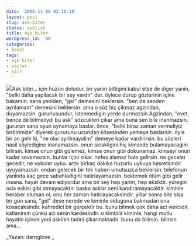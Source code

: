 ```yaml
---
date: '2006-11-08 02:10:10'
layout: post
slug: ask-biter
status: publish
title: Aşk biter
wordpress_id: '86'
categories:
- Sanat
tags:
- aşk biter
- sözler
- şiir
---
```


![](http://img471.imageshack.us/img471/4836/longlonelyjourneybyliqugc9.jpg)Ask biter... için hüzün doludur. bir yanin bittigini kabul etse de diger yanin, "belki daha yapilacak bir sey vardir" der. öylece durup gözlerinin içine bakarsin. sana yeniden, "gel" demesini beklersin. "ben de senden ayrilamam" demesini beklersin. ama o söz hiç çikmaz agzindan, duyamazsin. gururlusundur, istenmedigin yerde durmazsin.Agzindan, "evet, bence de bitmeliydi bu ask" sözcükleri çikar ama buna sen bile inanmazsin. gururun sana oyun oynamaya baslar. önce, "belki biraz zaman vermeliyiz birbirimize" diyerek gururunu ucundan kösesinden yemeye baslarsin. öyle bir an gelir ki, "ne olur ayrilmayalim" demeye kadar vardirirsin. bu sözleri nasil söyledigine inanamazsin. onun sicakligini hiç kimsede bulamayacagini bilirsin. kimse onun gibi gülemez, kimse onun gibi dokunamaz. kimseyi onun kadar sevemezsin. bunlar içini sikar. nefes alamaz hale gelirsin. ne geceler gecedir, ne uykular uyku. artik birkaç dakika huzurlu uykuya hasretsindir. uyuyamazsin. ondan gelecek bir tek haberi umutsuzca beklersin. telefonun yaninda kaç gece sabahladigini hatirlayamazsin. beklemek ölüm gibi gelir insana. hayat devam ediyordur ama bir sey hep yarim, hep eksiktir. yüregin asla eskisi gibi atmayacaktir. baska asklar seni kandiramayacaktir. kiminle beraber olursan ol, onu her zaman hatirlayacaksindir. yillar sonra bile olsa bir gün sana, "gel" dese nerede ve kiminle olduguna bakmadan ona kosacaksindir. kahredici bir gerçektir bu. bunu bilmek çok daha aci vericidir. katlanirsin çünkü aci senin kardesindir. o kimbilir kiminle, hangi mutlu hayatin içinde yeni askinin tadini çikarmaktadir. bunu da bilirsin. bilirsin ama... 

_Yazan: darnglove  _
